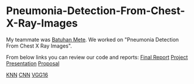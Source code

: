 # Pneumonia-Detection-From-Chest-X-Ray-Images

My teammate was [Batuhan Mete](https://github.com/BatuhanHU). We worked on "Pneumonia Detection From Chest X Ray Images".

From below links you can review our code and reports:
[Final Report](https://github.com/HaaaToka/Pneumonia-Detection-From-Chest-X-Ray-Images/blob/master/FinalTemplates/FinalReport_EN.ipynb)
[Project Presentation](https://github.com/HaaaToka/Pneumonia-Detection-From-Chest-X-Ray-Images/blob/master/FinalTemplates/bbm469_template.pptx)
[Proposal](https://github.com/HaaaToka/Pneumonia-Detection-From-Chest-X-Ray-Images/blob/master/proposalReport.pdf)

[KNN](https://github.com/HaaaToka/Pneumonia-Detection-From-Chest-X-Ray-Images/blob/master/okan/KNN/KNN.ipynb)
[CNN](https://github.com/HaaaToka/Pneumonia-Detection-From-Chest-X-Ray-Images/blob/master/okan/CNN/CNN-Pneumonia-Detection.ipynb)
[VGG16](https://github.com/HaaaToka/Pneumonia-Detection-From-Chest-X-Ray-Images/blob/master/batu/VGG16.ipynb)